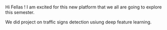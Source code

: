 # 

Hi Fellas !
I am excited for this new platform that we all are going to explore this semester.

We did project on traffic signs detection usiung deep feature learning.
